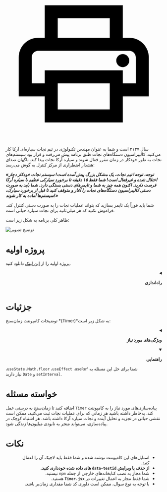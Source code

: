 
<div class="css-16w8tga"><div class="chakra-stack css-1rbt0ix"><a target="_blank" rel="noopener" class="chakra-link css-spn4bz" href="/problemset/assignments/4367/problems/251308/print"><svg viewBox="0 0 24 24" focusable="false" class="chakra-icon css-1a1hzdl" stroke-width="0"><path d="M19 8C20.66 8 22 9.34 22 11V17H18V21H6V17H2V11C2 9.34 3.34 8 5 8H6V3H18V8H19M8 5V8H16V5H8M16 19V15H8V19H16M18 15H20V11C20 10.45 19.55 10 19 10H5C4.45 10 4 10.45 4 11V15H6V13H18V15M19 11.5C19 12.05 18.55 12.5 18 12.5C17.45 12.5 17 12.05 17 11.5C17 10.95 17.45 10.5 18 10.5C18.55 10.5 19 10.95 19 11.5Z"></path></svg></a></div><div class="shelakhte css-0"><div class="css-lpvz3r"><div class="css-0" style="visibility: visible;"><p>سال ۲۱۳۷ است و شما به عنوان مهندس تکنولوژی در تیم نجات سیاره‌ای آرکا کار می‌کنید. کالیبراسیون دستگاه‌های نجات طبق برنامه پیش می‌رفت و قرار بود سیستم‌های نجات به طور خودکار در زمان مقرر فعال شوند و سیاره آرکا نجات پیدا کند. ناگهان صدای هشدار اضطراری از مرکز کنترل به گوش می‌رسد:</p>
<p><em><strong>«توجه، توجه! تیم نجات، یک مشکل بزرگ پیش آمده است! سیستم نجات خودکار دچار اختلال شده و غیرفعال است! شما فقط ۱۵ دقیقه تا برخورد سیارکی عظیم با سیاره آرکا فرصت دارید. اکنون همه چیز به شما و تایمرهای دستی بستگی دارد. شما باید به صورت دستی کالیبراسیون دستگاه‌های نجات را آغاز و متوقف کنید تا قبل از برخورد سیارک، سیستم‌ها آماده به کار شوند!»</strong></em></p>
<p>شما باید فوراً یک تایمر بسازید که بتواند عملیات نجات را به صورت دستی کنترل کند. فراموش نکنید که هر میلی‌ثانیه برای نجات سیاره حیاتی است.</p>
<p>ظاهر کلی برنامه به شکل زیر است:</p>
<p><img src="https://quera.org/qbox/view/sKQOjKJJFZ/E.gif" alt="توضیح تصویر"></p>
<h1>پروژه اولیه</h1>
<p>پروژه اولیه را از
<a href="/contest/assignments/4367/download_problem_initial_project/251308/">این لینک</a>
دانلود کنید.</p>
<details class="yellow">
<summary dir="auto">
<p><strong>راه‌اندازی</strong></p>
</summary>
<p>فایل دانلود شده را از حالت فشرده خارج  و دستور <code dir="auto">npm install</code> را در <code dir="auto">root</code> پروژه اجرا کنید.</p>
<p><em>همچنین برای هاست پروژه به صورت لوکال، می‌توانید از دستور</em> <code dir="auto">npm run dev</code> <em>استفاده کنید.</em></p>
</details>
<h1>جزئیات</h1>
<p>توضیحات کامپوننت زمان‌سنج *(Timer)*به شکل زیر است:</p>
<details class="blue">
<summary dir="auto">
<p><strong>ویژگی‌های مورد نیاز</strong></p>
</summary>
<table dir="auto">
<thead>
<tr>
<th align="center">ویژگی</th>
<th align="center">تعریف</th>
</tr>
</thead>
<tbody>
<tr>
<td align="center">نشان دادن زمان</td>
<td align="center">این کامپوننت داری یک المان <code dir="auto">&lt;h1&gt;</code> است که باید  به صورت زنده و دقیق زمان را به شکل <code dir="auto">00:00:00</code> <em>(صدم‌ثانیه:ثانیه:دقیقه)</em> نشان دهد.</td>
</tr>
<tr>
<td align="center">کنترل شروع و توقف</td>
<td align="center">در زیر تایمر باید یک دکمه وجود داشته باشد که امکان شروع و متوقف کردن تایمر را فراهم کند. وقتی تایمر متوقف است، دکمه باید <code dir="auto">Start</code> را نشان دهد و وقتی فعال است، باید به <code dir="auto">Stop</code> تغییر کند.</td>
</tr>
<tr>
<td align="center">Reset</td>
<td align="center">در لحظات حساس، باید بتوانید تایمر را به سرعت به حالت اولیه بازگردانید تا دوباره کالیبراسیون را آغاز کنید. دکمه <code dir="auto">Reset</code> باید زمان را به <code dir="auto">00:00:00</code> برگرداند.</td>
</tr>
<tr>
<td align="center">امکان حذف زمان‌ها</td>
<td align="center">پس از ثبت زمان ها درصورت وجود زمان دکمه <em>delete logs</em> اضافه شود و در زیر آن زمان‌ها نمایش داده شوند و با زدن دکمه <em>delete logs</em> همه زمان‌ها پاک شوند</td>
</tr>
<tr>
<td align="center">تشخیص هوشمند ورود و خروج</td>
<td align="center">با ورود کاربر به صفحه تایمر به‌صورت خودکار شروع به‌کار کند و با خروج از صفحه تایمر متوقف شود و این فرآیند همیشه برقرار باشد.</td>
</tr>
<tr>
<td align="center">امکان اضافه کردن‌ زمان‌</td>
<td align="center">با زدن دکمه <em>log time</em> زمان مربوطه اضافه شود</td>
</tr>
</tbody>
</table>
</details>
<details class="violet" open="">
<summary dir="auto">
<p><strong>راهنمایی</strong></p>
</summary>
<p>شما برای حل این مسئله به <code dir="auto">useRef</code>، <code dir="auto">useEffect</code>، <code dir="auto">Math.floor</code>،  <code dir="auto">useState</code>،   <code dir="auto">setInterval</code>  و <code dir="auto">Date</code> نیاز دارید.</p>
</details>
<h1>خواسته مسئله</h1>
<p>پیاده‌سازی‌های مورد نیاز را به کامپوننت <code dir="auto">Timer</code> اضافه کنید تا زمان‌سنج به درستی عمل کند. به‌خاطر داشته باشید هر زمانی که برای عملیات نجات ثبت می‌کنید، ممکن است نقشی حیاتی در تجزیه و تحلیل آینده و نجات سیاره آرکا داشته باشد. هر اشتباه کوچک در پیاده‌سازی، می‌تواند منجر به نابودی میلیون‌ها زندگی شود.</p>
<h1>نکات</h1>
<ul dir="auto">
<li>استایل‌های این کامپوننت نوشته شده و شما فقط باید لاجیک آن را اعمال کنید.</li>
<li><strong>از حذف یا ویرایش <code dir="auto">data-testid</code> های داده شده خودداری کنید.</strong></li>
<li>شما مجاز به نصب کتابخانه‌های خارجی از جمله <code dir="auto">npm</code> نیستید.</li>
<li>شما فقط مجاز به اعمال تغییرات در <strong><code dir="auto">Timer.jsx</code></strong> هستید.</li>
<li>با توجه به نوع سوال، ممکن است داوری کد شما مقداری زمان‌بر باشد.</li>
</ul>

